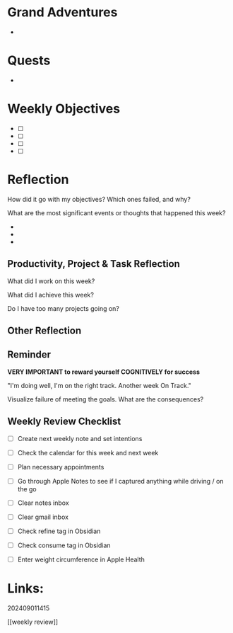 
# Grand Adventures

* 

# Quests

- 

# Weekly Objectives

- [ ] 
- [ ] 
- [ ] 
- [ ] 

# Reflection

How did it go with my objectives? Which ones failed, and why?



What are the most significant events or thoughts that happened this week?

* 
* 
* 


## Productivity, Project & Task Reflection

What did I work on this week?



What did I achieve this week?



Do I have too many projects going on?



## Other Reflection



## Reminder

**VERY IMPORTANT to reward yourself COGNITIVELY for success**

"I'm doing well, I'm on the right track. Another week On Track."

Visualize failure of meeting the goals. What are the consequences?

## Weekly Review Checklist

- [ ] Create next weekly note and set intentions
- [ ] Check the calendar for this week and next week
- [ ] Plan necessary appointments

- [ ] Go through Apple Notes to see if I captured anything while driving / on the go
- [ ] Clear notes inbox
- [ ] Clear gmail inbox

- [ ] Check refine tag in Obsidian
- [ ] Check consume tag in Obsidian

- [ ] Enter weight circumference in Apple Health

# Links:

202409011415

[[weekly review]]